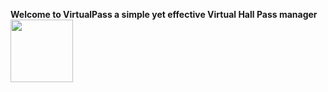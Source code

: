 **Welcome to VirtualPass a simple yet effective Virtual Hall Pass manager**<br>
<img src="https://raw.githubusercontent.com/Duedot43/VirtualPass/master/src/Images/preview.png" width="100" height=auto onclick="location='https://virtualpass.net'"></img>